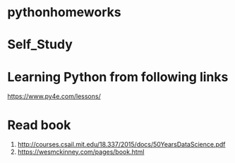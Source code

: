 # pythonhomeworks
# Self_Study
# Learning Python from following links

https://www.py4e.com/lessons/

# Read book
1) http://courses.csail.mit.edu/18.337/2015/docs/50YearsDataScience.pdf
2) https://wesmckinney.com/pages/book.html

